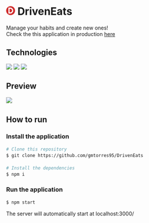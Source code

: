 # <img src="./public/favicon.png" height="24px" />  DrivenEats

Manage your habits and create new ones!  
Check the this application in production [here](https://driven-eats-react-one.vercel.app)

## Technologies

<div styles="display: flex">
  <img src="https://img.shields.io/badge/JavaScript-F7DF1E?style=for-the-badge&logo=javascript&logoColor=black" />
  <img src="https://img.shields.io/badge/React-20232A?style=for-the-badge&logo=react&logoColor=61DAFB" />
  <img src="https://img.shields.io/badge/Vercel-000?style=for-the-badge&logo=vercel&logoColor=white" />
</div>

## Preview

<img src="./public/preview.gif" height="480px" />

## How to run

### Install the application

```bash
# Clone this repository
$ git clone https://github.com/gmtorres95/DrivenEats

# Install the dependencies
$ npm i
```

### Run the application

```bash
$ npm start
```

The server will automatically start at localhost:3000/
